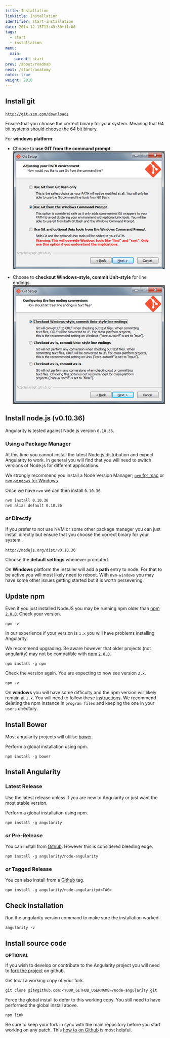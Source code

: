 ```yaml
---
title: Installation
linktitle: Installation
identifier: start-installation
date: 2014-12-15T13:43:30+11:00
tags:
  - start
  - installation
menu:
  main:
    parent: start
prev: /about/roadmap
next: /start/anatomy
notoc: true
weight: 2010
---
```


## Install git

[`http://git-scm.com/downloads`](http://git-scm.com/downloads)

Ensure that you choose the correct binary for your system.
Meaning that 64 bit systems should choose the 64 bit binary.

For **windows platform**:

  * Choose to **use GIT from the command prompt**.<br/>
  ![Windows git installation step #1](/start/installation-git-1.png)

  * Choose to **checkout Windows-style, commit Unit-style** for line endings.<br/>
  ![Windows git installation step #2](/start/installation-git-2.png)

## Install node.js (v0.10.36)

Angularity is tested against Node.js version `0.10.36`.

### Using a Package Manager

At this time you cannot install the latest Node.js distribution and expect Angularity to work. In general you will find
that you will need to switch versions of Node.js for different applications.

We strongly recommend you install a Node Version Manager; [`nvm` for mac](https://github.com/creationix/nvm) or
[`nvm-windows` for Windows](https://github.com/coreybutler/nvm-windows).

Once we have `nvm` we can then install `0.10.36`.

```
nvm install 0.10.36
nvm alias default 0.10.36
```

### *or* Directly

If you prefer to not use NVM or some other package manager you can just install directly but ensure that you choose the
correct binary for your system.

[`http://nodejs.org/dist/v0.10.36`](http://nodejs.org/dist/v0.10.36)

Choose the **default settings** whenever prompted.

On **Windows** platform the installer will add a **path** entry to node. For that to be active you will most likely
need to reboot. With `nvm-windows` you may have some other issues getting started but it is worth persevering.

## Update npm

Even if you just installed NodeJS you may be running npm older than
[npm `2.0.0`](http://blog.npmjs.org/post/98131109725/npm-2-0-0). Check your version.

    npm -v

In our experience if your version is `1.x` you will have problems installing Angularity.

We recommend upgrading. Be aware however that older projects (not angularity) may not be compatible with
[npm `2.0.0`](http://blog.npmjs.org/post/98131109725/npm-2-0-0).

    npm install -g npm

Check the version again. You are expecting to now see version `2.x`.

    npm -v

On **windows** you will have some difficulty and the npm version will likely remain at `1.x`. You will need to follow
these [instructions](https://github.com/npm/npm/wiki/Troubleshooting#upgrading-on-windows). We recommend deleting the
npm instance in `program files` and keeping the one in your `users` directory.

## Install Bower

Most angularity projects will utilise [bower](http://bower.io/).

Perform a global installation using npm.

    npm install -g bower

## Install Angularity

### Latest Release

Use the latest release unless if you are new to Angularity or just want the most stable version.

Perform a global installation using npm.

    npm install -g angularity

### *or* Pre-Release

You can install from [Github](https://github.com/angularity/node-angularity). However this is considered bleeding edge.

    npm install -g angularity/node-angularity

### *or* Tagged Release

You can also install from a [Github](https://github.com/angularity/node-angularity) tag.

    npm install -g angularity/node-angularity#<TAG>

## Check installation

Run the angularity version command to make sure the installation worked.

    angularity -v

## Install source code

**OPTIONAL**

If you wish to develop or contribute to the Angularity project you will need to
[fork the project](https://github.com/angularity/node-angularity/fork) on github.

Get local a working copy of your fork.

    git clone git@github.com:<YOUR_GITHUB_USERNAME>/node-angularity.git

Force the global install to defer to this working copy. You still need to have performed the global install above.

    npm link

Be sure to keep your fork in sync with the main repository before you start working on any patch.
This [how to on Github](https://help.github.com/articles/syncing-a-fork/) is most helpful.
